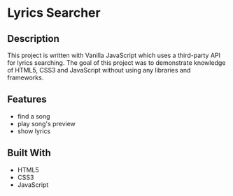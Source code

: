 # Lyrics Searcher

## Description

This project is written with Vanilla JavaScript which uses a third-party API for lyrics searching. The goal of this project was to demonstrate knowledge of HTML5, CSS3 and JavaScript without using any libraries and frameworks. 

## Features
- find a song
- play song's preview
- show lyrics

## Built With

- HTML5
- CSS3
- JavaScript

<!-- ## Getting Started

To run the application locally use: -->

<!-- 
## Project Status

### Work in Progress -->
